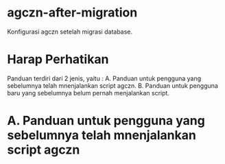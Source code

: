 # agczn-after-migration
Konfigurasi agczn setelah migrasi database.

# Harap Perhatikan
Panduan terdiri dari 2 jenis, yaitu :
A. Panduan untuk pengguna yang sebelumnya telah mnenjalankan script agczn.
B. Panduan untuk pengguna baru yang sebelumnya belum pernah menjalankan script.

# A. Panduan untuk pengguna yang sebelumnya telah mnenjalankan script agczn

